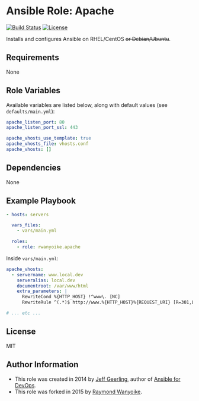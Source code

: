 # Ansible Role: Apache

[![Build Status](https://img.shields.io/travis/rwanyoike/ansible-role-apache.svg)](https://travis-ci.org/rwanyoike/ansible-role-apache) [![License](https://img.shields.io/badge/license-MIT-blue.svg)](https://raw.githubusercontent.com/rwanyoike/ansible-role-apache/master/LICENSE)

Installs and configures Ansible on RHEL/CentOS ~~or Debian/Ubuntu~~.

## Requirements

None

## Role Variables

Available variables are listed below, along with default values (see `defaults/main.yml`):

```yaml
apache_listen_port: 80
apache_listen_port_ssl: 443

apache_vhosts_use_template: true
apache_vhosts_file: vhosts.conf
apache_vhosts: []
```

## Dependencies

None

## Example Playbook

```yaml
- hosts: servers

  vars_files:
    - vars/main.yml

  roles:
    - role: rwanyoike.apache
```

Inside `vars/main.yml`:

```yaml
apache_vhosts:
  - servername: www.local.dev
    serveralias: local.dev
    documentroot: /var/www/html
    extra_parameters: |
      RewriteCond %{HTTP_HOST} !^www\. [NC]
      RewriteRule ^(.*)$ http://www.%{HTTP_HOST}%{REQUEST_URI} [R=301,L]

# ... etc ...
```

## License

MIT

## Author Information

- This role was created in 2014 by [Jeff Geerling](http://jeffgeerling.com/), author of [Ansible for DevOps](http://ansiblefordevops.com/).
- This role was forked in 2015 by [Raymond Wanyoike](https://github.com/rwanyoike).
